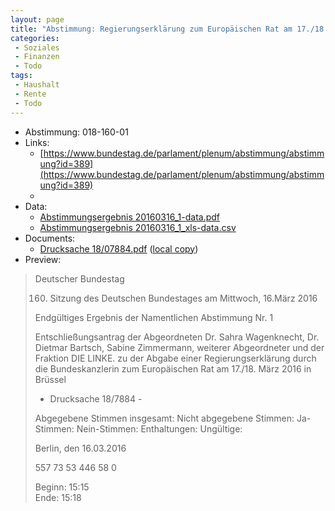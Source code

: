 ```yaml
---
layout: page
title: "Abstimmung: Regierungserklärung zum Europäischen Rat am 17./18. März 2016 - Entschließungsantrag"
categories:
 - Soziales
 - Finanzen
 - Todo
tags:
 - Haushalt
 - Rente
 - Todo
---
```


* Abstimmung: 018-160-01
* Links: 
    * [https://www.bundestag.de/parlament/plenum/abstimmung/abstimmung?id=389](https://www.bundestag.de/parlament/plenum/abstimmung/abstimmung?id=389)
    * 
* Data: 
    * [Abstimmungsergebnis 20160316_1-data.pdf](/res/abstimmungsliste/20160316_1-data.pdf)
    * [Abstimmungsergebnis 20160316_1_xls-data.csv](/res/abstimmungsliste/analyses/20160316_1_xls-data.csv)
* Documents: 
    * [Drucksache 18/07884.pdf](http://dip21.bundestag.de/dip21/btd/18/078/1807884.pdf) ([local copy](/res/abstimmungsdaten/018-160-01/1807884.pdf))
* Preview: 
> Deutscher Bundestag
> 
> 160. Sitzung des Deutschen Bundestages
> am Mittwoch, 16.März 2016
> 
> Endgültiges Ergebnis der Namentlichen Abstimmung Nr. 1
> 
> Entschließungsantrag der Abgeordneten Dr. Sahra Wagenknecht, Dr. Dietmar Bartsch,
> Sabine Zimmermann, weiterer Abgeordneter und der Fraktion DIE LINKE.
> zu der Abgabe einer Regierungserklärung durch die Bundeskanzlerin zum Europäischen
> Rat am 17./18. März 2016 in Brüssel
> - Drucksache 18/7884 -
> 
> Abgegebene Stimmen insgesamt:
> Nicht abgegebene Stimmen:
> Ja-Stimmen:
> Nein-Stimmen:
> Enthaltungen:
> Ungültige:
> 
> Berlin, den 16.03.2016
> 
> 557
> 73
> 53
> 446
> 58
> 0
> 
> Beginn: 15:15  
> Ende: 15:18
